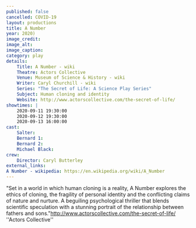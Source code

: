 ```yaml
---
published: false
cancelled: COVID-19
layout: productions
title: A Number
year: 2020)
image_credit: 
image_alt:
image_caption:
category: play
details:
    Title: A Number - wiki
    Theatre: Actors Collective
    Venue: Museum of Science & History - wiki
    Writer: Caryl Churchill - wiki
    Series: "The Secret of Life: A Science Play Series"
    Subject: Human cloning and identity
    Website: http://www.actorscollective.com/the-secret-of-life/
showtimes: |
    2020-09-11 19:30:00
    2020-09-12 19:30:00
    2020-09-13 16:00:00
cast:
    Salter:
    Bernard 1:
    Bernard 2:
    Michael Black:
crew:
    Director: Caryl Butterley
external_links:
A Number - wikipedia: https://en.wikipedia.org/wiki/A_Number
--- 
```


"Set in a world in which human cloning is a reality, A Number explores the ethics of cloning, the fragility of personal identity and the conflicting claims of nature and nurture. A beguiling psychological thriller that blends scientific speculation with a stunning portrait of the relationship between fathers and sons."<ref>http://www.actorscollective.com/the-secret-of-life/ ''Actors Collective''</ref>
